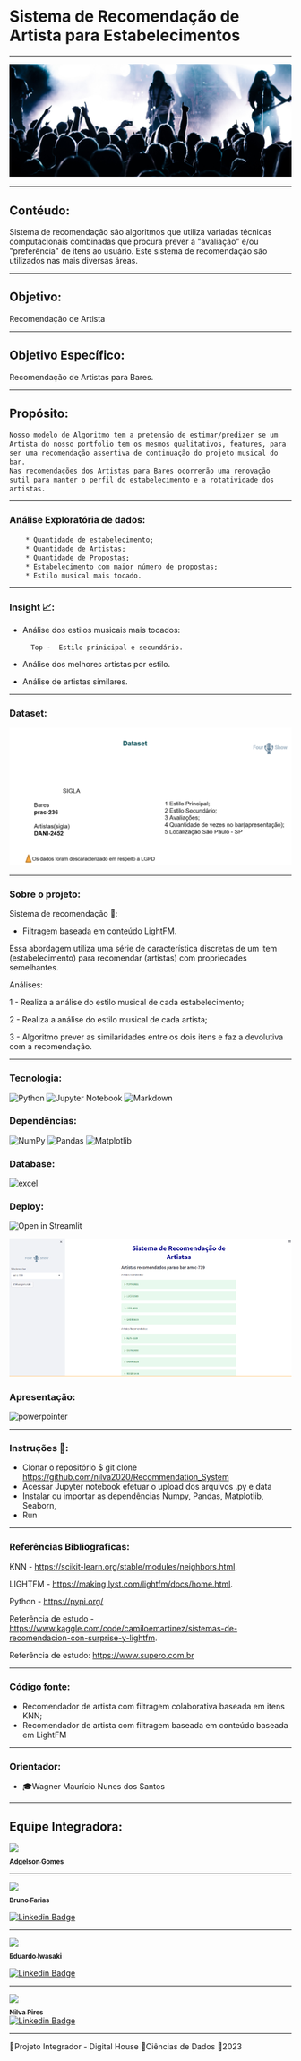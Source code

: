 # Sistema de Recomendação de Artista para Estabelecimentos

___
![artist](img/artist.png)
___
## Contéudo:
Sistema de recomendação são algoritmos que utiliza variadas técnicas computacionais combinadas que procura prever a "avaliação" e/ou "preferência" de itens ao usuário. Este sistema de recomendação são utilizados nas mais diversas áreas.

___
## Objetivo:
Recomendação de Artista
___
## Objetivo Específico:
Recomendação de Artistas para Bares.
___

## Propósito:
    Nosso modelo de Algoritmo tem a pretensão de estimar/predizer se um Artista do nosso portfolio tem os mesmos qualitativos, features, para ser uma recomendação assertiva de continuação do projeto musical do bar.
    Nas recomendações dos Artistas para Bares ocorrerão uma renovação sutil para manter o perfil do estabelecimento e a rotatividade dos artistas.

___

### Análise Exploratória de dados:
        * Quantidade de estabelecimento;
        * Quantidade de Artistas;
        * Quantidade de Propostas;
        * Estabelecimento com maior número de propostas;
        * Estilo musical mais tocado.
___
### Insight 📈:
* Análise dos estilos musicais mais tocados:

        Top -  Estilo prinicipal e secundário.
* Análise dos melhores artistas por estilo.
* Análise de artistas similares.

___

### Dataset:

![dataset](img/dataset.png)

___
### Sobre o projeto:


Sistema de recomendação 🎯:
* Filtragem baseada em conteúdo LightFM.

Essa abordagem utiliza uma série de característica discretas de um item (estabelecimento) para recomendar (artistas) com propriedades semelhantes.

Análises:

1 - Realiza a análise do estilo musical de cada estabelecimento;

2 - Realiza a análise do estilo musical de cada artista;

3 - Algoritmo prever as similaridades entre os dois itens e faz a devolutiva com a recomendação. 


___


### Tecnologia:

![Python](https://img.shields.io/badge/python-3670A0?style=for-the-badge&logo=python&logoColor=ffdd54)
![Jupyter Notebook](https://img.shields.io/badge/jupyter-%23FA0F00.svg?style=for-the-badge&logo=jupyter&logoColor=white)
![Markdown](https://img.shields.io/badge/Markdown-000000?style=for-the-badge&logo=markdown&logoColor=white)

### Dependências:
![NumPy](https://img.shields.io/badge/numpy-%23013243.svg?style=for-the-badge&logo=numpy&logoColor=white)
![Pandas](https://img.shields.io/badge/pandas-%23150458.svg?style=for-the-badge&logo=pandas&logoColor=white)
![Matplotlib](https://img.shields.io/badge/Matplotlib-%23ffffff.svg?style=for-the-badge&logo=Matplotlib&logoColor=black)

### Database:
![excel](https://img.shields.io/badge/Microsoft_Excel-217346?style=for-the-badge&logo=microsoft-excel&logoColor=white)



### Deploy:
![Open in Streamlit](https://img.shields.io/badge/Streamlit-FF4B4B?style=for-the-badge&logo=Streamlit&logoColor=white)

![artist](img/deploy.png)

### Apresentação:
![powerpointer](https://img.shields.io/badge/Microsoft_PowerPoint-B7472A?style=for-the-badge&logo=microsoft-powerpoint&logoColor=white)
___
### Instruções 📌:
- Clonar o repositório
$ git clone https://github.com/nilva2020/Recommendation_System
- Acessar Jupyter notebook
  efetuar o upload dos arquivos .py e data
- Instalar ou importar as dependências
   Numpy, Pandas, Matplotlib, Seaborn,
- Run

___

### Referências Bibliograficas:
KNN  - https://scikit-learn.org/stable/modules/neighbors.html.

LIGHTFM - https://making.lyst.com/lightfm/docs/home.html.

Python - https://pypi.org/


Referência de estudo -  https://www.kaggle.com/code/camiloemartinez/sistemas-de-recomendacion-con-surprise-y-lightfm.

Referência de estudo: https://www.supero.com.br

___
### Código fonte:
 * Recomendador de artista com filtragem colaborativa baseada em itens KNN;
 * Recomendador de artista com  filtragem baseada em conteúdo baseada em LightFM
___

### Orientador:
 * 🎓Wagner Maurício Nunes dos Santos

___
## Equipe Integradora:

[<img src="https://avatars.githubusercontent.com/u/96923538?v=4" width=115><br><sub>**Adgelson Gomes**</sub>](https://github.com/Gelsonbrasilia) 

___


[<img src="https://avatars.githubusercontent.com/u/110266669?v=4" width=115><br><sub>**Bruno Farias**</sub>](https://github.com/buirf)

[![Linkedin Badge](https://img.shields.io/badge/-LinkedIn-blue?style=flat-square&logo=Linkedin&logoColor=white&link=https://www.linkedin.com/in/brunorfarias/)](https://www.linkedin.com/in/brunorfarias/)  
___

[<img src="https://avatars.githubusercontent.com/u/130196692?v=4" width=115><br><sub>**Eduardo Iwasaki**</sub>](https://github.com/EduardoMassa)

[![Linkedin Badge](https://img.shields.io/badge/-LinkedIn-blue?style=flat-square&logo=Linkedin&logoColor=white&link=https://www.linkedin.com/in/eduardo-massayuki-iwasaki/)](https://www.linkedin.com/in/eduardo-massayuki-iwasaki/)
___

[<img src="https://avatars.githubusercontent.com/u/71607298?v=4" width=115><br><sub>**Nilva Pires**</sub>](https://github.com/nilva2020)    
[![Linkedin Badge](https://img.shields.io/badge/-LinkedIn-blue?style=flat-square&logo=Linkedin&logoColor=white&link=https://www.linkedin.com/in/nilva-pires/)](https://www.linkedin.com/in/nilva-pires/)



 

___
<p text-align="center">🔸Projeto Integrador - Digital House 🔸Ciências de Dados 🔸2023</p>